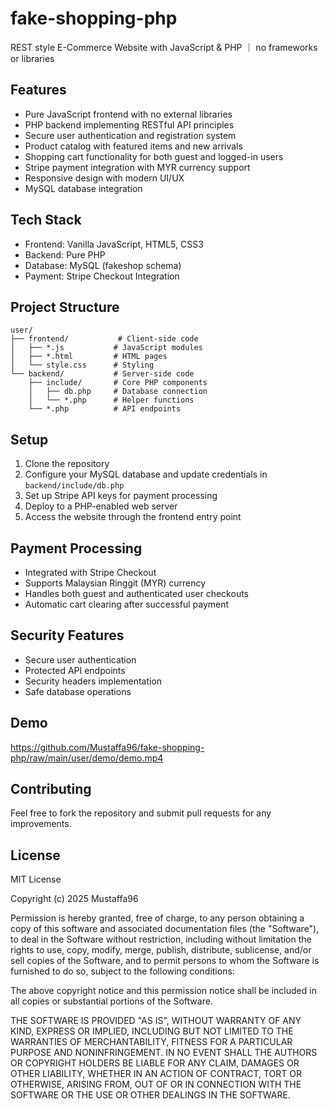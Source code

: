 # fake-shopping-php
REST style E-Commerce Website with JavaScript & PHP ｜ no frameworks or libraries 

## Features
- Pure JavaScript frontend with no external libraries
- PHP backend implementing RESTful API principles
- Secure user authentication and registration system
- Product catalog with featured items and new arrivals
- Shopping cart functionality for both guest and logged-in users
- Stripe payment integration with MYR currency support
- Responsive design with modern UI/UX
- MySQL database integration

## Tech Stack
- Frontend: Vanilla JavaScript, HTML5, CSS3
- Backend: Pure PHP
- Database: MySQL (fakeshop schema)
- Payment: Stripe Checkout Integration

## Project Structure
```
user/
├── frontend/           # Client-side code
│   ├── *.js           # JavaScript modules
│   ├── *.html         # HTML pages
│   └── style.css      # Styling
└── backend/           # Server-side code
    ├── include/       # Core PHP components
    │   ├── db.php     # Database connection
    │   └── *.php      # Helper functions
    └── *.php          # API endpoints
```

## Setup
1. Clone the repository
2. Configure your MySQL database and update credentials in `backend/include/db.php`
3. Set up Stripe API keys for payment processing
4. Deploy to a PHP-enabled web server
5. Access the website through the frontend entry point

## Payment Processing
- Integrated with Stripe Checkout
- Supports Malaysian Ringgit (MYR) currency
- Handles both guest and authenticated user checkouts
- Automatic cart clearing after successful payment

## Security Features
- Secure user authentication
- Protected API endpoints
- Security headers implementation
- Safe database operations

## Demo
https://github.com/Mustaffa96/fake-shopping-php/raw/main/user/demo/demo.mp4

## Contributing
Feel free to fork the repository and submit pull requests for any improvements.

## License
MIT License

Copyright (c) 2025 Mustaffa96

Permission is hereby granted, free of charge, to any person obtaining a copy
of this software and associated documentation files (the "Software"), to deal
in the Software without restriction, including without limitation the rights
to use, copy, modify, merge, publish, distribute, sublicense, and/or sell
copies of the Software, and to permit persons to whom the Software is
furnished to do so, subject to the following conditions:

The above copyright notice and this permission notice shall be included in all
copies or substantial portions of the Software.

THE SOFTWARE IS PROVIDED "AS IS", WITHOUT WARRANTY OF ANY KIND, EXPRESS OR
IMPLIED, INCLUDING BUT NOT LIMITED TO THE WARRANTIES OF MERCHANTABILITY,
FITNESS FOR A PARTICULAR PURPOSE AND NONINFRINGEMENT. IN NO EVENT SHALL THE
AUTHORS OR COPYRIGHT HOLDERS BE LIABLE FOR ANY CLAIM, DAMAGES OR OTHER
LIABILITY, WHETHER IN AN ACTION OF CONTRACT, TORT OR OTHERWISE, ARISING FROM,
OUT OF OR IN CONNECTION WITH THE SOFTWARE OR THE USE OR OTHER DEALINGS IN THE
SOFTWARE.
